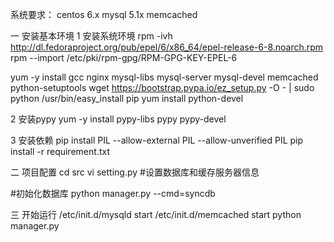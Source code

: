 系统要求：
centos 6.x
mysql 5.1x
memcached

一 安装基本环境
1 安装系统环境
rpm -ivh http://dl.fedoraproject.org/pub/epel/6/x86_64/epel-release-6-8.noarch.rpm
rpm --import /etc/pki/rpm-gpg/RPM-GPG-KEY-EPEL-6

yum -y install gcc nginx mysql-libs mysql-server mysql-devel memcached python-setuptools
wget https://bootstrap.pypa.io/ez_setup.py -O - | sudo python
/usr/bin/easy_install pip
yum install python-devel

2 安装pypy
yum -y install pypy-libs pypy pypy-devel

3 安装依赖
pip install PIL --allow-external PIL --allow-unverified PIL
pip install -r requirement.txt


二 项目配置
cd src
vi setting.py
#设置数据库和缓存服务器信息

#初始化数据库
python manager.py --cmd=syncdb

三 开始运行
/etc/init.d/mysqld start
/etc/init.d/memcached start
python manager.py
